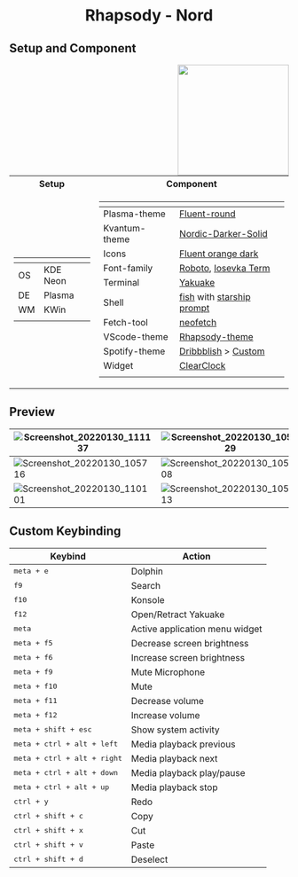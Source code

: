 <h1 align=center>Rhapsody - Nord</h1>

## Setup and Component

<img src="https://user-images.githubusercontent.com/72638249/151691939-047586dc-916b-448f-9204-9db72e4a1d77.png" align=right width=200>

<table>
<tr><th>Setup </th><th>Component</th></tr>
<tr><td>

| <!-- --> | <!-- --> |
| -------- | -------- |
| OS       | KDE Neon |
| DE       | Plasma   |
| WM       | KWin     |
| <!-- --> | <!-- --> |

</td><td>

| <!-- -->      | <!-- -->                                                                                                                                                                                                |
| ------------- | ------------------------------------------------------------------------------------------------------------------------------------------------------------------------------------------------------- |
| Plasma-theme  | [Fluent-round](https://github.com/vinceliuice/Fluent-kde)                                                                                                                                               |
| Kvantum-theme | [Nordic-Darker-Solid](https://github.com/EliverLara/Nordic)                                                                                                                                             |
| Icons         | [Fluent orange dark](https://github.com/vinceliuice/Fluent-icon-theme)                                                                                                                                  |
| Font-family   | [Roboto](https://fonts.google.com/specimen/Roboto), [Iosevka Term](https://github.com/be5invis/Iosevka)                                                                                                 |
| Terminal      | [Yakuake](https://apps.kde.org/id/yakuake/)                                                                                                                                                             |
| Shell         | [fish](https://fishshell.com/) with [starship prompt](https://starship.rs/)                                                                                                                             |
| Fetch-tool    | [neofetch](https://github.com/dylanaraps/neofetch)                                                                                                                                                      |
| VScode-theme  | [Rhapsody-theme](https://marketplace.visualstudio.com/items?itemName=AdiKurniawan.rhapsody-theme)                                                                                                       |
| Spotify-theme | [Dribbblish](https://github.com/morpheusthewhite/spicetify-themes/tree/master/Dribbblish) > [Custom](https://github.com/adikurniawanid/dotfiles/tree/main/.config/spicetify/Themes/Dribbblish-rhapsody) |
| Widget        | [ClearClock](https://store.kde.org/p/1666554)                                                                                                                                                           |
| <!-- -->      | <!-- -->                                                                                                                                                                                                |

</td></tr> </table>

## Preview

| ![Screenshot_20220130_111137](https://user-images.githubusercontent.com/72638249/151686386-41d2e591-e25d-453a-b995-27f9661e7a7f.png) | ![Screenshot_20220130_105529](https://user-images.githubusercontent.com/72638249/151686396-ea5f8378-859e-40a9-a52e-00d57fb75610.png) |
| ------------------------------------------------------------------------------------------------------------------------------------ | ------------------------------------------------------------------------------------------------------------------------------------ |
| ![Screenshot_20220130_105716](https://user-images.githubusercontent.com/72638249/151686419-fe11dc80-df82-4c33-a0aa-edf4b9aecd17.png) | ![Screenshot_20220130_105808](https://user-images.githubusercontent.com/72638249/151686427-5f3d6508-7dbb-4585-83a5-67f175516608.png) |
| ![Screenshot_20220130_110101](https://user-images.githubusercontent.com/72638249/151686432-0d158e83-a91b-4f29-8b1c-01b71d534454.png) | ![Screenshot_20220130_105913](https://user-images.githubusercontent.com/72638249/151686436-34c4c850-a9a5-4cf7-a104-885e76630450.png) |

## Custom Keybinding

| Keybind                              | Action                         |
| ------------------------------------ | ------------------------------ |
| <kbd>meta + e</kbd>                  | Dolphin                        |
| <kbd>f9</kbd>                        | Search                         |
| <kbd>f10</kbd>                       | Konsole                        |
| <kbd>f12</kbd>                       | Open/Retract Yakuake           |
| <kbd>meta</kbd>                      | Active application menu widget |
| <kbd>meta + f5</kbd>                 | Decrease screen brightness     |
| <kbd>meta + f6</kbd>                 | Increase screen brightness     |
| <kbd>meta + f9</kbd>                 | Mute Microphone                |
| <kbd>meta + f10</kbd>                | Mute                           |
| <kbd>meta + f11</kbd>                | Decrease volume                |
| <kbd>meta + f12</kbd>                | Increase volume                |
| <kbd>meta + shift + esc</kbd>        | Show system activity           |
| <kbd>meta + ctrl + alt + left</kbd>  | Media playback previous        |
| <kbd>meta + ctrl + alt + right</kbd> | Media playback next            |
| <kbd>meta + ctrl + alt + down</kbd>  | Media playback play/pause      |
| <kbd>meta + ctrl + alt + up</kbd>    | Media playback stop            |
| <kbd>ctrl + y</kbd>                  | Redo                           |
| <kbd>ctrl + shift + c</kbd>          | Copy                           |
| <kbd>ctrl + shift + x</kbd>          | Cut                            |
| <kbd>ctrl + shift + v</kbd>          | Paste                          |
| <kbd>ctrl + shift + d</kbd>          | Deselect                       |
